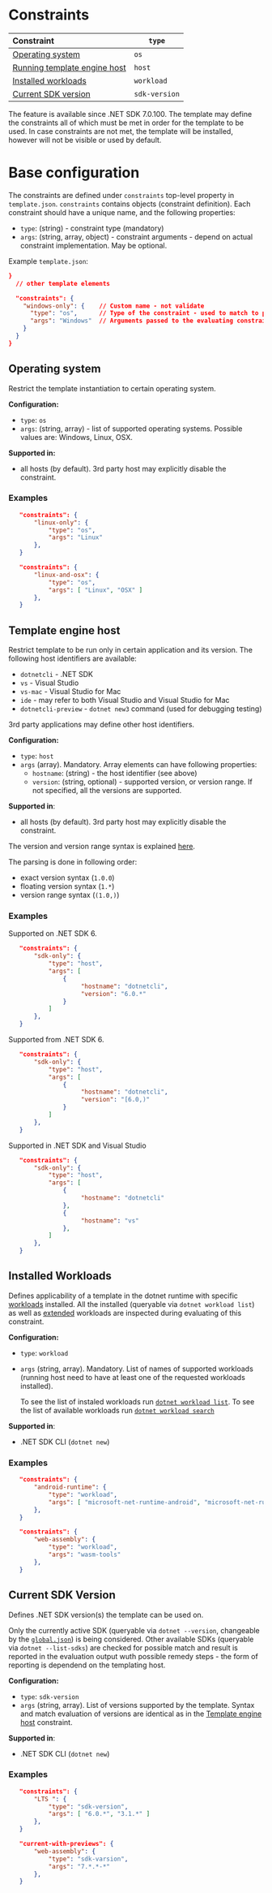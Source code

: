 #  Constraints

| Constraint | `type` |
|:-----|----------|
| [Operating system](#operating-system) | `os` |
| [Running template engine host](#template-engine-host) | `host` |
| [Installed workloads](#installed-workloads) | `workload` |
| [Current SDK version](#current-sdk-version) | `sdk-version` |

The feature is available since .NET SDK 7.0.100.
The template may define the constraints all of which must be met in order for the template to be used.  In case constraints are not met, the template will be installed, however will not be visible or used by default. 


# Base configuration
The constraints are defined under `constraints` top-level property in `template.json`. `constraints` contains objects (constraint definition). Each constraint should have a unique name, and the following properties:
- `type`: (string) - constraint type (mandatory)
- `args`: (string, array, object) - constraint arguments - depend on actual constraint implementation. May be optional.

Example `template.json`:
```json
}
  // other template elements

  "constraints": {
    "windows-only": {    // Custom name - not validate
      "type": "os",      // Type of the constraint - used to match to proper Constraint component to evaluate the constraint
      "args": "Windows"  // Arguments passed to the evaluating constraint component
    }
  }
}
```

## Operating system

Restrict the template instantiation to certain operating system.

**Configuration:**

 - `type`: `os`
 - `args`: (string, array) - list of supported operating systems. Possible values are: Windows, Linux, OSX.

**Supported in:**
   - all hosts (by default). 3rd party host may explicitly disable the constraint.


### Examples

```json
   "constraints": {
       "linux-only": {
           "type": "os",
           "args": "Linux"
       },
   }
```  
```json
   "constraints": {
       "linux-and-osx": {
           "type": "os",
           "args": [ "Linux", "OSX" ]
       },
   }
```  

## Template engine host
Restrict template to be run only in certain application and its version.
The following host identifiers are available:
- `dotnetcli` - .NET SDK
- `vs` - Visual Studio
- `vs-mac` - Visual Studio for Mac
- `ide` - may refer to both Visual Studio and Visual Studio for Mac
- `dotnetcli-preview` - `dotnet new3` command (used for debugging testing)

3rd party applications may define other host identifiers.

**Configuration:**

- `type`: `host`
- `args` (array). Mandatory. Array elements can have following properties:
  - `hostname`: (string) - the host identifier (see above)
  - `version`: (string, optional) - supported version, or version range. If not specified, all the versions are supported.
 
**Supported in**:
   - all hosts (by default). 3rd party host may explicitly disable the constraint.

The version and version range syntax is explained [here](https://docs.microsoft.com/en-us/nuget/concepts/package-versioning).

The parsing is done in following order:
- exact version syntax (`1.0.0`)
- floating version syntax (`1.*`)
- version range syntax (`(1.0,)`)

### Examples

Supported on .NET SDK 6.
```json
   "constraints": {
       "sdk-only": {
           "type": "host",
           "args": [
               {
                    "hostname": "dotnetcli",
                    "version": "6.0.*"
               }
           ]
       },
   }
```  

Supported from .NET SDK 6.
```json
   "constraints": {
       "sdk-only": {
           "type": "host",
           "args": [
               {
                    "hostname": "dotnetcli",
                    "version": "[6.0,)"
               }
           ]
       },
   }
```

Supported in .NET SDK and Visual Studio
```json
   "constraints": {
       "sdk-only": {
           "type": "host",
           "args": [
               {
                    "hostname": "dotnetcli"
               },
               {
                    "hostname": "vs"
               },
           ]
       },
   }
```

## Installed Workloads
Defines applicability of a template in the dotnet runtime with specific [workloads](https://github.com/dotnet/designs/blob/main/accepted/2020/workloads/workloads.md) installed.
All the installed (queryable via `dotnet workload list`) as well as [extended](https://github.com/dotnet/designs/blob/main/accepted/2020/workloads/workload-manifest.md#workload-composition) workloads are inspected during evaluating of this constraint.

**Configuration:**

- `type`: `workload`
- `args` (string, array). Mandatory. List of names of supported workloads (running host need to have at least one of the requested workloads installed).

  To see the list of instaled workloads run [`dotnet workload list`](https://docs.microsoft.com/en-us/dotnet/core/tools/dotnet-workload-list). To see the list of available workloads run [`dotnet workload search`](https://docs.microsoft.com/en-us/dotnet/core/tools/dotnet-workload-search)

**Supported in**:
   - .NET SDK CLI (`dotnet new`)

### Examples

```json
   "constraints": {
       "android-runtime": {
           "type": "workload",
           "args": [ "microsoft-net-runtime-android", "microsoft-net-runtime-android-aot" ]
       },
   }
```  
```json
   "constraints": {
       "web-assembly": {
           "type": "workload",
           "args": "wasm-tools"
       },
   }
```

## Current SDK Version
Defines .NET SDK version(s) the template can be used on.

Only the currently active SDK (queryable via `dotnet --version`, changeable by the [`global.json`](https://docs.microsoft.com/en-us/dotnet/core/tools/global-json)) is being considered. Other available SDKs (queryable via `dotnet --list-sdks`) are checked for possible match and result is reported in the evaluation output wuth possible remedy steps - the form of reporting is dependend on the templating host.

**Configuration:**

- `type`: `sdk-version`
- `args` (string, array). List of versions supported by the template. Syntax and match evaluation of versions are identical as in the [Template engine host](#template-engine-host) constraint.

**Supported in**:
   - .NET SDK CLI (`dotnet new`)

### Examples

```json
   "constraints": {
       "LTS ": {
           "type": "sdk-version",
           "args": [ "6.0.*", "3.1.*" ]
       },
   }
```  
```json
   "current-with-previews": {
       "web-assembly": {
           "type": "sdk-varsion",
           "args": "7.*.*-*"
       },
   }
```